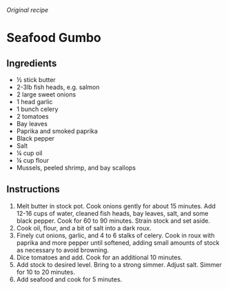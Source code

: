 *Original recipe*

# Seafood Gumbo

## Ingredients
 - ½ stick butter
 - 2-3lb fish heads, e.g. salmon
 - 2 large sweet onions
 - 1 head garlic
 - 1 bunch celery
 - 2 tomatoes
 - Bay leaves
 - Paprika and smoked paprika
 - Black pepper
 - Salt
 - ¼ cup oil
 - ¼ cup flour
 - Mussels, peeled shrimp, and bay scallops

## Instructions

 1. Melt butter in stock pot. Cook onions gently for about 15 minutes. Add 12-16 cups of water, cleaned fish heads, bay leaves, salt, and some black pepper. Cook for 60 to 90 minutes. Strain stock and set aside.
 2. Cook oil, flour, and a bit of salt into a dark roux.
 3. Finely cut onions, garlic, and 4 to 6 stalks of celery. Cook in roux with paprika and more pepper until softened, adding small amounts of stock as necessary to avoid browning.
 4. Dice tomatoes and add. Cook for an additional 10 minutes.
 5. Add stock to desired level. Bring to a strong simmer. Adjust salt. Simmer for 10 to 20 minutes.
 6. Add seafood and cook for 5 minutes.
